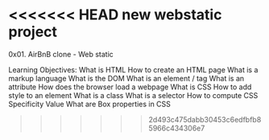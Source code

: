 <<<<<<< HEAD
new webstatic project
=======
0x01. AirBnB clone - Web static

Learning Objectives:
What is HTML
How to create an HTML page
What is a markup language
What is the DOM
What is an element / tag
What is an attribute
How does the browser load a webpage
What is CSS
How to add style to an element
What is a class
What is a selector
How to compute CSS Specificity Value
What are Box properties in CSS
>>>>>>> 2d493c475dabb30453c6edfbfb85966c434306e7
